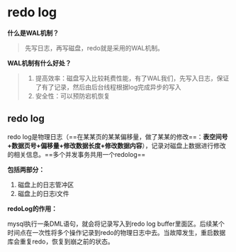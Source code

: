 # redo log

**什么是WAL机制？**

>  先写日志，再写磁盘，redo就是采用的WAL机制。

**WAL机制有什么好处？**

> 1. 提高效率：磁盘写入比较耗费性能，有了WAL我们，先写入日志，保证了有了记录，然后由后台线程根据log完成异步的写入
> 2. 安全性：可以预防宕机恢复

## redo log

redo log是物理日志（==在某某页的某某偏移量，做了某某的修改==：**表空间号+数据页号+偏移量+修改数据长度+修改数据内容**），记录对磁盘上数据进行修改的相关信息。==多个并发事务共用一个redolog==

**包括两部分：**

1. 磁盘上的日志管冲区
2. 磁盘上的日志i文件

**redoLog的作用：**

mysql执行一条DML语句，就会将记录写入到redo log buffer里面区。后续某个时间点在一次性将多个操作记录到redo的物理日志中去。当故障发生，重启数据库会重复redo，恢复到崩之前的状态。